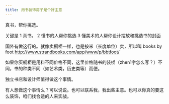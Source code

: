 ```yaml
---
title: 用书装饰房子是个好主意
---
```


<p>真书，帮你挑选。</p>

<p>关键是 1 真书。 2 懂书的人帮你挑选 3 懂美术的人帮你设计摆放和挑选书的封面</p>

<p>国外有做这行的。就像卖橱柜一样，也是按米（长度单位）卖，所以叫 books by foot 
<a href="http://www.strandbooks.com/app/www/p/bbtfoot/">http://www.strandbooks.com/app/www/p/bbtfoot/</a></p>

<p>如果你买橱柜是用料不同价格不同，这里价格随书的装桢（zhen1字怎么写？）不同，书的种类不同（如艺术类，历史类等）而便。</p>

<p>独立书店和设计师值得做这个事情。</p>

<p>有人想做这个事情么？可以说说。也可以联系我，我出些主意。也可以你真的要这么装饰，咱们找合适的人来实战。</p>

